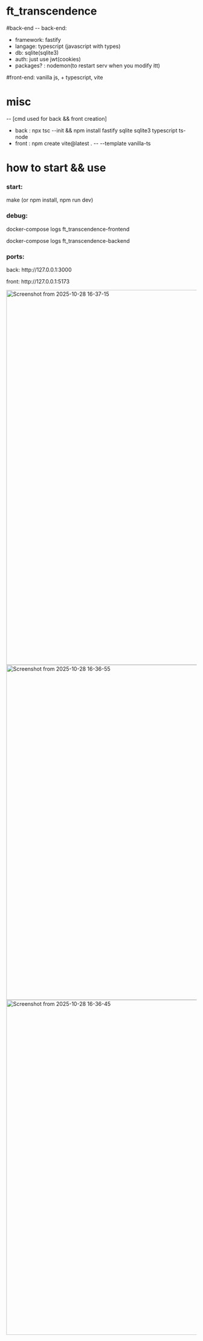 <h1>
ft_transcendence
</h1>

#back-end
-- back-end:
- framework: fastify
- langage: typescript (javascript with types)
- db: sqlite(sqlite3)
- auth: just use jwt(cookies)
- packages? : nodemon(to restart serv when you modify itt)


#front-end: vanilla js, + typescript, vite





# misc
-- [cmd used for back && front creation]
- back : npx tsc --init && npm install fastify sqlite sqlite3 typescript ts-node
- front : npm create vite@latest . -- --template vanilla-ts


# how to start && use
<h3> start:</h3>
make (or npm install, npm run dev)
<h3> debug:</h3>
<p> docker-compose logs ft_transcendence-frontend </p>
<p> docker-compose logs ft_transcendence-backend </p>
<h3> ports:</h3>
<p> back: http://127.0.0.1:3000</p>
<p> front: http://127.0.0.1:5173</p>
<img width="1188" height="988" alt="Screenshot from 2025-10-28 16-37-15" src="https://github.com/user-attachments/assets/efa34cfa-70e9-4a37-9bb1-fa64cf6a76be" />
<img width="1253" height="883" alt="Screenshot from 2025-10-28 16-36-55" src="https://github.com/user-attachments/assets/c11b6261-de93-403e-9261-8b4cfa37d245" />
<img width="1253" height="883" alt="Screenshot from 2025-10-28 16-36-45" src="https://github.com/user-attachments/assets/9b82da76-f3ad-4e13-98c3-eb6b38fe852c" />
